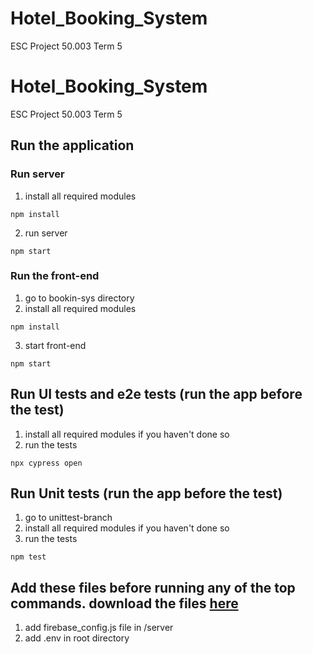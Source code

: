 # Hotel_Booking_System
ESC Project 50.003 Term 5

# Hotel_Booking_System
ESC Project 50.003 Term 5

## Run the application

### Run server
1. install all required modules
```
npm install
```
2. run server
```
npm start
```

### Run the front-end
1. go to bookin-sys directory
2. install all required modules
```
npm install
```
3. start front-end
```
npm start
```

## Run UI tests and e2e tests (run the app before the test)
1. install all required modules if you haven't done so
2. run the tests 
```
npx cypress open
```

## Run Unit tests (run the app before the test)
1. go to unittest-branch
2. install all required modules if you haven't done so
3. run the tests
```
npm test
```

## Add these files before running any of the top commands. download the files [here](https://drive.google.com/drive/folders/1aCBI1CzywWGvZmLrJ66vTsfugNu0_nIf?usp=sharing)
1. add firebase_config.js file in /server 
2. add .env in root directory

